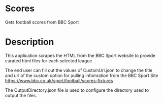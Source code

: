 # Scores
Gets football scores from BBC Sport

# Description
This application scrapes the HTML from the BBC Sport website to provide curated html files for each selected league

The end user can fill out the values of CustomUrl.json to change the title and url of the custom option for pulling infomration from the BBC Sport Site https://www.bbc.co.uk/sport/football/scores-fixtures

The OutputDirectory.json file is used to configure the directory used to output the files. 


